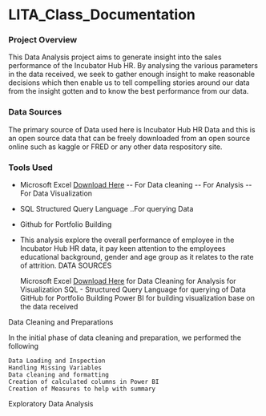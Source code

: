 # LITA_Class_Documentation

### Project Overview
This Data Analysis project aims to generate insight into the sales performance of the Incubator Hub HR. By analysing the various parameters in the data received, we seek to gather enough insight to make reasonable decisions which then enable us to tell compelling stories around our data from the insight gotten and to know the best performance from our data.

### Data Sources
The primary source of Data used here is Incubator Hub HR Data and this is an open source data that can be freely downloaded from an open source online such as kaggle or FRED or any other data respository site.

### Tools Used
- Microsoft Excel [Download Here](https://www.microsoft.com)
-- For Data cleaning
-- For Analysis
-- For Data Visualization

- SQL Structured Query Language ..For querying Data

- Github for Portfolio Building

- This analysis explore the overall performance of employee in the Incubator Hub HR data, it pay keen attention to the employees educational background, gender and age group as it relates to the rate of attrition.
DATA SOURCES

  Microsoft Excel [Download Here](https://www.microsoft.com)
        for Data Cleaning
        for Analysis
        for Visualization
    SQL - Structured Query Language for querying of Data
    GitHub for Portfolio Building
    Power BI for building visualization base on the data received

Data Cleaning and Preparations

In the initial phase of data cleaning and preparation, we performed the following

    Data Loading and Inspection
    Handling Missing Variables
    Data cleaning and formatting
    Creation of calculated columns in Power BI
    Creation of Measures to help with summary

Exploratory Data Analysis


